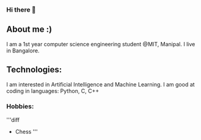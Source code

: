 ### Hi there 👋

## About me :)
I am a 1st year computer science engineering student @MIT, Manipal. I live in Bangalore. 

## Technologies:
I am interested in Artificial Intelligence and Machine Learning. 
I am good at coding in languages: Python, C, C++

### Hobbies:
'''diff
+ Chess
'''

<!--
**haiyashah/haiyashah** is a ✨ _special_ ✨ repository because its `README.md` (this file) appears on your GitHub profile.

Here are some ideas to get you started:

- 🔭 I’m currently working on ...
- 🌱 I’m currently learning ...
- 👯 I’m looking to collaborate on ...
- 🤔 I’m looking for help with ...
- 💬 Ask me about ...
- 📫 How to reach me: ...
- 😄 Pronouns: ...
- ⚡ Fun fact: ...
-->
